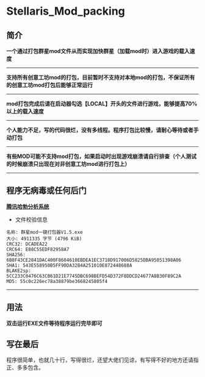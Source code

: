 # Stellaris_Mod_packing
## 简介
**一个通过打包群星mod文件从而实现加快群星（加载mod时）进入游戏的载入速度**
***
**支持所有创意工坊mod的打包，目前暂时不支持对本地mod的打包，不保证所有的创意工坊mod打包后能够正常运行**
***
**mod打包完成后请在启动器勾选【LOCAL】开头的文件进行游戏，能够提高70%以上的载入速度**
***
**个人能力不足，写的代码很烂，没有多线程。程序打包比较慢，请耐心等待或者手动打包**
***
**有些MOD可能不支持mod打包，如果启动时出现游戏崩溃请自行排查（个人测试的时候崩溃只出现在对非创意工坊mod进行打包上）**
***
## 程序无病毒或任何后门
**[腾讯哈勃分析系统](https://habo.qq.com/file/showdetail?md5=55c0c226ec78a38879be3668245805f4&pk=ADcGYl1oB2YIPVs9U2A%3D)**
- 文件校验信息
```
名称: 群星mod一键打包器V1.5.exe
大小: 4911335 字节 (4796 KiB)
CRC32: DCADEA22
CRC64: E88C55EDF82958A7
SHA256: 6B8F43CE2841DAC400F8604610EBDEA1EC3718D917006D5825DBA95051398A06
SHA1: 543E558950B5FF90DA32B4A251010E872448688A
BLAKE2sp: 5CC233C0476C63CB61D21E7745DBC698BEFD54D372F8DDCD24677A8B30F89C2A
MD5: 55c0c226ec78a38879be3668245805f4
```
***
## 用法
**双击运行EXE文件等待程序运行完毕即可**

## 写在最后
程序很简单，也就几十行，写得很烂，还望大佬们见谅，有写得不好的地方还请指正、多多包含。
